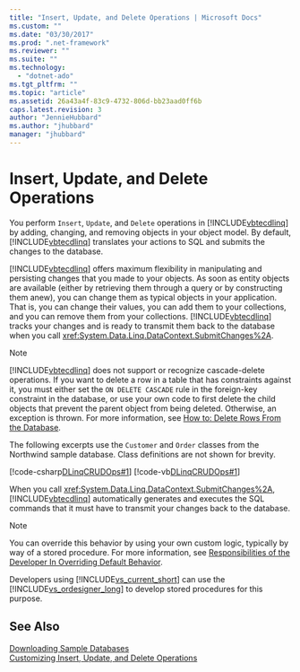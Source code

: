 ```yaml
---
title: "Insert, Update, and Delete Operations | Microsoft Docs"
ms.custom: ""
ms.date: "03/30/2017"
ms.prod: ".net-framework"
ms.reviewer: ""
ms.suite: ""
ms.technology: 
  - "dotnet-ado"
ms.tgt_pltfrm: ""
ms.topic: "article"
ms.assetid: 26a43a4f-83c9-4732-806d-bb23aad0ff6b
caps.latest.revision: 3
author: "JennieHubbard"
ms.author: "jhubbard"
manager: "jhubbard"
---
```

# Insert, Update, and Delete Operations
You perform `Insert`, `Update`, and `Delete` operations in [!INCLUDE[vbtecdlinq](../../../../../../includes/vbtecdlinq-md.md)] by adding, changing, and removing objects in your object model. By default, [!INCLUDE[vbtecdlinq](../../../../../../includes/vbtecdlinq-md.md)] translates your actions to SQL and submits the changes to the database.  
  
 [!INCLUDE[vbtecdlinq](../../../../../../includes/vbtecdlinq-md.md)] offers maximum flexibility in manipulating and persisting changes that you made to your objects. As soon as entity objects are available (either by retrieving them through a query or by constructing them anew), you can change them as typical objects in your application. That is, you can change their values, you can add them to your collections, and you can remove them from your collections. [!INCLUDE[vbtecdlinq](../../../../../../includes/vbtecdlinq-md.md)] tracks your changes and is ready to transmit them back to the database when you call <xref:System.Data.Linq.DataContext.SubmitChanges%2A>.  
  
> [!NOTE]
>  [!INCLUDE[vbtecdlinq](../../../../../../includes/vbtecdlinq-md.md)] does not support or recognize cascade-delete operations. If you want to delete a row in a table that has constraints against it, you must either set the `ON DELETE CASCADE` rule in the foreign-key constraint in the database, or use your own code to first delete the child objects that prevent the parent object from being deleted. Otherwise, an exception is thrown. For more information, see [How to: Delete Rows From the Database](../../../../../../docs/framework/data/adonet/sql/linq/how-to-delete-rows-from-the-database.md).  
  
 The following excerpts use the `Customer` and `Order` classes from the Northwind sample database. Class definitions are not shown for brevity.  
  
 [!code-csharp[DLinqCRUDOps#1](../../../../../../samples/snippets/csharp/VS_Snippets_Data/DLinqCRUDOps/cs/Program.cs#1)]
 [!code-vb[DLinqCRUDOps#1](../../../../../../samples/snippets/visualbasic/VS_Snippets_Data/DLinqCRUDOps/vb/Module1.vb#1)]  
  
 When you call <xref:System.Data.Linq.DataContext.SubmitChanges%2A>, [!INCLUDE[vbtecdlinq](../../../../../../includes/vbtecdlinq-md.md)] automatically generates and executes the SQL commands that it must have to transmit your changes back to the database.  
  
> [!NOTE]
>  You can override this behavior by using your own custom logic, typically by way of a stored procedure. For more information, see [Responsibilities of the Developer In Overriding Default Behavior](../../../../../../docs/framework/data/adonet/sql/linq/responsibilities-of-the-developer-in-overriding-default-behavior.md).  
>   
>  Developers using [!INCLUDE[vs_current_short](../../../../../../includes/vs-current-short-md.md)] can use the [!INCLUDE[vs_ordesigner_long](../../../../../../includes/vs-ordesigner-long-md.md)] to develop stored procedures for this purpose.  
  
## See Also  
 [Downloading Sample Databases](../../../../../../docs/framework/data/adonet/sql/linq/downloading-sample-databases.md)   
 [Customizing Insert, Update, and Delete Operations](../../../../../../docs/framework/data/adonet/sql/linq/customizing-insert-update-and-delete-operations.md)